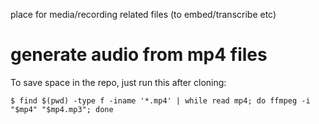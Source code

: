 place for media/recording related files (to embed/transcribe etc)

# generate audio from mp4 files

To save space in the repo, just run this after cloning:

```
$ find $(pwd) -type f -iname '*.mp4' | while read mp4; do ffmpeg -i "$mp4" "$mp4.mp3"; done
```

